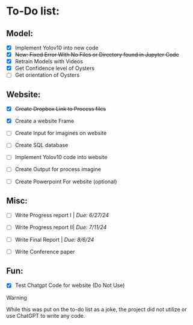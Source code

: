 # To-Do list:
## Model:
- [x] Implement Yolov10 into new code
- [X] ~~New: Fixed Error With No Files or Directory found in Jupyter Code~~
- [X] Retrain Models with Videos
- [X] Get Confidence level of Oysters
- [ ] Get orientation of Oysters

## Website:
- [x] ~~Create Dropbox Link to Process files~~
- [X] Create a website Frame
- [ ] Create Input for imagines on website
- [ ] Create SQL database
- [ ] Implement Yolov10 code into website
- [ ] Create Output for process imagine
- [ ] Create Powerpoint For website (optional)


## Misc:
- [ ] Write Progress report I | *Due: 6/27/24*
- [ ] Write Progress report II| *Due: 7/11/24*
- [ ] Write Final Report | *Due: 8/6/24*
- [ ] Write Conference paper


## Fun:
- [X] Test Chatgpt Code for website (Do Not Use)
      
>[!Warning]
>While this was put on the to-do list as a joke, the project did not utilize or use ChatGPT to write any code.
